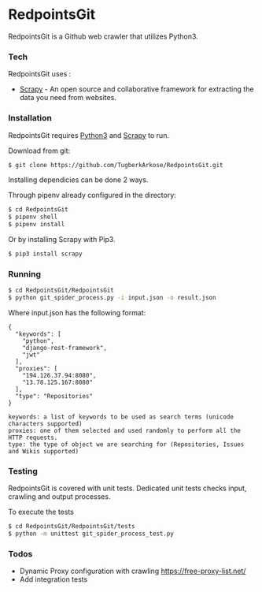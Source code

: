 # RedpointsGit

RedpointsGit is a Github web crawler that utilizes Python3.

### Tech

RedpointsGit uses :

* [Scrapy] - An open source and collaborative framework for extracting the data you need from websites.

### Installation

RedpointsGit requires [Python3](https://www.python.org/download/releases/3.0/) and [Scrapy] to run.

Download from git:

```sh
$ git clone https://github.com/TugberkArkose/RedpointsGit.git
```

Installing dependicies can be done 2 ways.

Through pipenv already configured in the directory:
```sh
$ cd RedpointsGit
$ pipenv shell
$ pipenv install
```

Or by installing Scrapy with Pip3.

```sh
$ pip3 install scrapy
```

### Running

```sh
$ cd RedpointsGit/RedpointsGit
$ python git_spider_process.py -i input.json -o result.json
```

Where input.json has the following format:

```
{
  "keywords": [
    "python",
    "django-rest-framework",
    "jwt"
  ],
  "proxies": [
    "194.126.37.94:8080",
    "13.78.125.167:8080"
  ],
  "type": "Repositories"
}
```

```
keywords: a list of keywords to be used as search terms (unicode characters supported)
proxies: one of them selected and used randomly to perform all the HTTP requests.
type: the type of object we are searching for (Repositories, Issues and Wikis supported)
```

### Testing

RedpointsGit is covered with unit tests. Dedicated unit tests checks input, crawling and output processes.

To execute the tests

```sh
$ cd RedpointsGit/RedpointsGit/tests
$ python -m unittest git_spider_process_test.py
```


### Todos

 - Dynamic Proxy configuration with crawling https://free-proxy-list.net/
 - Add integration tests



[Scrapy]: <https://scrapy.org/>


